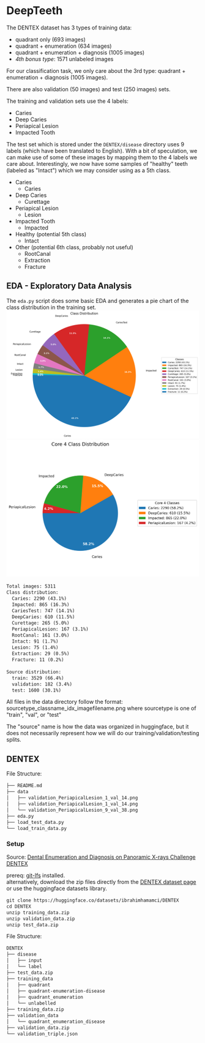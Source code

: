 # DeepTeeth

The DENTEX dataset has 3 types of training data:
- quadrant only (693 images)
- quadrant + enumeration (634 images)
- quadrant + enumeration + diagnosis (1005 images)
- *4th bonus type*: 1571 unlabeled images

For our classification task, we only care about the 3rd type: quadrant + enumeration + diagnosis (1005 images).

There are also validation (50 images) and test (250 images) sets. 

The training and validation sets use the 4 labels:
- Caries
- Deep Caries
- Periapical Lesion
- Impacted Tooth

<!-- core_map = {
    "Caries": ["Caries", "Curettage"],
    "Deep Caries": ["Curettage"],
    "Periapical Lesion": ["RootCanal"],
    "Impacted": ["Impacted"],
} -->

The test set which is stored under the `DENTEX/disease` directory uses 9 labels (which have been translated to English). With a bit of speculation, we can make use of some of these images by mapping them to the 4 labels we care about. Interestingly, we now have some samples of "healthy" teeth (labeled as "Intact") which we may consider using as a 5th class.
- Caries
    - Caries
- Deep Caries
    - Curettage
- Periapical Lesion
    - Lesion
- Impacted Tooth
    - Impacted
- Healthy (potential 5th class)
    - Intact
- Other (potential 6th class, probably not useful)
    - RootCanal
    - Extraction
    - Fracture

## EDA - Exploratory Data Analysis
The `eda.py` script does some basic EDA and generates a pie chart of the class distribution in the training set.
![Pie chart of class distribution in training set](figures/class_distribution.png)
![Core 4 Class Distribution](figures/core4_class_distribution.png)
```
Total images: 5311
Class distribution:
  Caries: 2290 (43.1%)
  Impacted: 865 (16.3%)
  CariesTest: 747 (14.1%)
  DeepCaries: 610 (11.5%)
  Curettage: 265 (5.0%)
  PeriapicalLesion: 167 (3.1%)
  RootCanal: 161 (3.0%)
  Intact: 91 (1.7%)
  Lesion: 75 (1.4%)
  Extraction: 29 (0.5%)
  Fracture: 11 (0.2%)

Source distribution:
  train: 3529 (66.4%)
  validation: 182 (3.4%)
  test: 1600 (30.1%)
```


All files in the data directory follow the format:
sourcetype_classname_idx_imagefilename.png
where sourcetype is one of "train", "val", or "test"

The "source" name is how the data was organized in huggingface, but it does not necessarily represent how we will do our training/validation/testing splits.


## DENTEX 
File Structure:
```
├── README.md
├── data
│   ├── validation_PeriapicalLesion_1_val_14.png
│   ├── validation_PeriapicalLesion_1_val_14.png
│   └── validation_PeriapicalLesion_9_val_38.png
├── eda.py
├── load_test_data.py
└── load_train_data.py
```


### Setup

Source: [Dental Enumeration and Diagnosis on Panoramic X-rays Challenge DENTEX](https://huggingface.co/datasets/ibrahimhamamci/DENTEX)

prereq: [git-lfs](https://git-lfs.com/) installed.  
alternatively, download the zip files directly from the [DENTEX dataset page](https://huggingface.co/datasets/ibrahimhamamci/DENTEX) or use the huggingface datasets library.

```
git clone https://huggingface.co/datasets/ibrahimhamamci/DENTEX
cd DENTEX
unzip training_data.zip
unzip validation_data.zip
unzip test_data.zip
```

File Structure:
```
DENTEX
├── disease
│   ├── input
│   └── label
├── test_data.zip
├── training_data
│   ├── quadrant
│   ├── quadrant-enumeration-disease
│   ├── quadrant_enumeration
│   └── unlabelled
├── training_data.zip
├── validation_data
│   └── quadrant_enumeration_disease
├── validation_data.zip
└── validation_triple.json
```